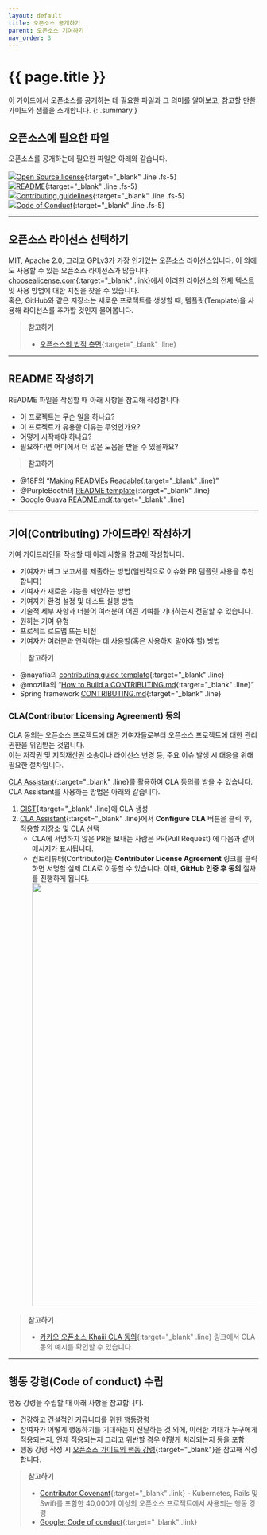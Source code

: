 ```yaml
---
layout: default
title: 오픈소스 공개하기
parent: 오픈소스 기여하기
nav_order: 3
---
```

# {{ page.title }}
이 가이드에서 오픈소스를 공개하는 데 필요한 파일과 그 의미를 알아보고, 참고할 만한 가이드와 샘플을 소개합니다.
{: .summary }

## 오픈소스에 필요한 파일
오픈소스를 공개하는데 필요한 파일은 아래와 같습니다.<br><br>
<img src="https://t1.kakaocdn.net/olive/assets/images/menu-license.svg" class="check_img">[Open Source license](https://help.github.com/articles/open-source-licensing/#where-does-the-license-live-on-my-repository){:target="_blank" .line .fs-5}<br>
<img src="https://t1.kakaocdn.net/olive/assets/images/menu-license.svg" class="check_img">[README](https://help.github.com/articles/create-a-repo/#commit-your-first-change){:target="_blank" .line .fs-5}<br>
<img src="https://t1.kakaocdn.net/olive/assets/images/menu-license.svg" class="check_img">[Contributing guidelines](https://help.github.com/articles/setting-guidelines-for-repository-contributors/){:target="_blank" .line .fs-5}<br>
<img src="https://t1.kakaocdn.net/olive/assets/images/menu-license.svg" class="check_img">[Code of Conduct](https://opensource.guide/code-of-conduct/){:target="_blank" .line .fs-5}<br>

----

## 오픈소스 라이선스 선택하기
MIT, Apache 2.0, 그리고 GPLv3가 가장 인기있는 오픈소스 라이선스입니다. 이 외에도 사용할 수 있는 오픈소스 라이선스가 많습니다.<br>
[choosealicense.com](https://choosealicense.com/){:target="_blank" .link}에서 이러한 라이선스의 전체 텍스트 및 사용 방법에 대한 지침을 찾을 수 있습니다.<br>
혹은, GitHub와 같은 저장소는 새로운 프로젝트를 생성할 때, 템플릿(Template)을 사용해 라이선스를 추가할 것인지 물어봅니다.<br>

> **참고하기**<br>
> * [오픈소스의 법적 측면](https://opensource.guide/ko/legal/){:target="_blank" .line}


----

## README 작성하기

README 파일을 작성할 때 아래 사항을 참고해 작성합니다.

* 이 프로젝트는 무슨 일을 하나요?
* 이 프로젝트가 유용한 이유는 무엇인가요?
* 어떻게 시작해야 하나요?
* 필요하다면 어디에서 더 많은 도움을 받을 수 있을까요?

> **참고하기**<br>
* @18F의 “[Making READMEs Readable](https://pages.18f.gov/open-source-guide/making-readmes-readable/){:target="_blank" .line}”  
* @PurpleBooth의 [README template](https://gist.github.com/PurpleBooth/109311bb0361f32d87a2){:target="_blank" .line}
* Google Guava [README.md](https://github.com/google/guava/blob/master/README.md){:target="_blank" .line}

----

## 기여(Contributing) 가이드라인 작성하기


기여 가이드라인을 작성할 때 아래 사항을 참고해 작성합니다.
 
* 기여자가 버그 보고서를 제출하는 방법(일반적으로 이슈와 PR 템플릿 사용을 추천합니다)
* 기여자가 새로운 기능을 제안하는 방법
* 기여자가 환경 설정 및 테스트 실행 방법
* 기술적 세부 사항과 더불어 여러분이 어떤 기여를 기대하는지 전달할 수 있습니다.
* 원하는 기여 유형
* 프로젝트 로드맵 또는 비전
* 기여자가 여러분과 연락하는 데 사용할(혹은 사용하지 말아야 할) 방법

> **참고하기**<br>
* @nayafia의 [contributing guide template](https://github.com/nayafia/contributing-template/blob/HEAD/CONTRIBUTING-template.md){:target="_blank" .line} 
* @mozilla의 “[How to Build a CONTRIBUTING.md](http://mozillascience.github.io/working-open-workshop/contributing/){:target="_blank" .line}”  
* Spring framework [CONTRIBUTING.md](https://github.com/spring-projects/spring-framework/blob/main/CONTRIBUTING.md){:target="_blank" .line}  


### CLA(Contributor Licensing Agreement) 동의
CLA 동의는 오픈소스 프로젝트에 대한 기여자들로부터 오픈소스 프로젝트에 대한 관리 권한을 위임받는 것입니다. <br>
이는 저작권 및 지적재산권 소송이나 라이선스 변경 등, 주요 이슈 발생 시 대응을 위해 필요한 절차입니다.<br>


[CLA Assistant](https://cla-assistant.io/){:target="_blank" .line}를 활용하여 CLA 동의를 받을 수 있습니다. CLA Assistant를 사용하는 방법은 아래와 같습니다.


1. [GIST](https://gist.github.com/){:target="_blank" .line}에 CLA 생성
2. [CLA Assistant](https://cla-assistant.io/){:target="_blank" .line}에서 **Configure CLA** 버튼을 클릭 후, 적용할 저장소 및 CLA 선택 
   - CLA에 서명하지 않은 PR을 보내는 사람은 PR(Pull Request) 에 다음과 같이 메시지가 표시됩니다.
   - 컨트리뷰터(Contributor)는 **Contributor License Agreement** 링크를 클릭하면 서명할 실제 CLA로 이동할 수 있습니다. 이때, **GitHub 인증 후 동의** 절차를 진행하게 됩니다.<br>
     <img src="{{ site.baseurl }}/assets/images/cla-unsigned.png" class="my-6" width="850">


> **참고하기**<br>
> * [카카오 오픈소스 Khaiii CLA 동의](https://cla-assistant.io/kakao/khaiii){:target="_blank" .line} 링크에서 CLA 동의 예시를 확인할 수 있습니다.

----

## 행동 강령(Code of conduct) 수립

행동 강령을 수립할 때 아래 사항을 참고합니다.

* 건강하고 건설적인 커뮤니티를 위한 행동강령
* 참여자가 어떻게 행동하기를 기대하는지 전달하는 것 외에, 이러한 기대가 누구에게 적용되는지, 언제 적용되는지 그리고 위반할 경우 어떻게 처리되는지 등을 포함
* 행동 강령 작성 시 [오픈소스 가이드의 행동 강령](https://opensource.guide/ko/code-of-conduct/){:target="_blank"}을 참고해 작성합니다.  



> **참고하기**
> 
>* [Contributor Covenant](https://www.contributor-covenant.org/){:target="_blank" .link} - Kubernetes, Rails 및 Swift를 포함한 40,000개 이상의 오픈소스 프로젝트에서 사용되는 행동 강령
> * [Google: Code of conduct](https://github.com/google/.github/blob/master/CODE_OF_CONDUCT.md){:target="_blank" .link}

